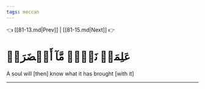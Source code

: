 ```yaml
---
tags: meccan
---
```


👈 [[81-13.md|Prev]] | [[81-15.md|Next]] 👉

# عَلِمَتۡ نَفۡسٞ مَّآ أَحۡضَرَتۡ

A soul will [then] know what it has brought [with it]

---

